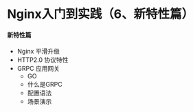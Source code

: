 # Nginx入门到实践（6、新特性篇）

#### 新特性篇

- Nginx 平滑升级
- HTTP2.0 协议特性
- GRPC 应用网关
  - GO
  - 什么是GRPC
  - 配置语法
  - 场景演示

